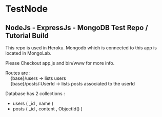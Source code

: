 # TestNode
## NodeJs - ExpressJs - MongoDB Test Repo / Tutorial Build

This repo is used in Heroku. 
Mongodb which is connected to this app is located in MongoLab.

Please Checkout app.js and bin/www for more info.

Routes are :   
 &nbsp;&nbsp;&nbsp;&nbsp;{base}/users -> lists users  
 &nbsp;&nbsp;&nbsp;&nbsp;{base}/posts/:UserId -> lists posts associated to the userId  

Database has 2 collections :
  - users ( _id , name )
  - posts ( _id , content , ObjectId() )
  
